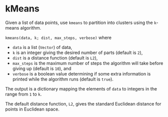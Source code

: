 # kMeans


Given a list of data points, use `kmeans` to partition into clusters 
using the `k`-means algorithm.

`kmeans(data, k; dist, max_steps, verbose)` where
* `data` is a list (`Vector`) of data, 
* `k` is an integer giving the desired number of parts (default is `2`), 
* `dist` is a distance function (default is `L2`),
* `max_steps` is the maximum number of steps the algorithm will take before giving up (default is `10`), and
* `verbose` is a boolean value determining if some extra information is printed while the algorithm runs (default is `true`).

The output is a dictionary mapping the elements of `data` to integers in the range from `1` to `k`. 


The default distance function, `L2`, gives the standard Euclidean distance for points
in Euclidean space. 
